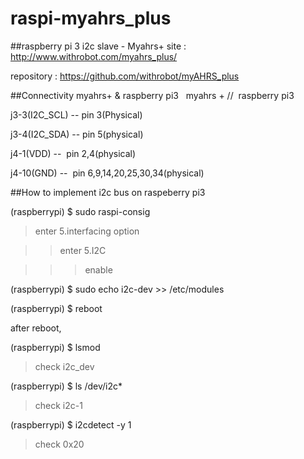  raspi-myahrs_plus
===================

##raspberry pi 3 i2c slave - Myahrs+
site : http://www.withrobot.com/myahrs_plus/

repository : https://github.com/withrobot/myAHRS_plus

##Connectivity myahrs+ & raspberry pi3  
myahrs +        //  raspberry pi3  

j3-3(I2C_SCL)    --  pin 3(Physical)  

j3-4(I2C_SDA)    --  pin 5(physical)    

j4-1(VDD)        --  pin 2,4(physical)   

j4-10(GND)       --  pin 6,9,14,20,25,30,34(physical)
  
  
##How to implement i2c bus on raspeberry pi3

(raspberrypi) $ sudo raspi-consig

>enter 5.interfacing option

>>enter 5.I2C

>>>enable

(raspberrypi) $ sudo echo i2c-dev >> /etc/modules

(raspberrypi) $ reboot

after reboot,

(raspberrypi) $ lsmod

>check i2c_dev

(raspberrypi) $ ls /dev/i2c*

>check i2c-1

(raspberrypi) $ i2cdetect -y 1

>check 0x20
